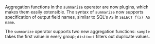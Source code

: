 Aggregation functions in the `summarize` operator are now plugins, which makes
them easily extensible. The syntax of `summarize` now supports specification of
output field names, similar to SQL's `AS` in `SELECT f(x) AS name`.

The `summarize` operator supports two new aggregation functions: `sample` takes
the first value in every group; `distinct` filters out duplicate values.
